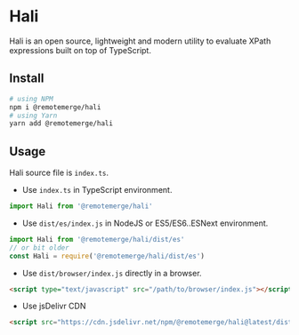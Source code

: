 # Hali
Hali is an open source, lightweight and modern utility to evaluate XPath expressions built on top of TypeScript.

## Install
```bash
# using NPM
npm i @remotemerge/hali
# using Yarn
yarn add @remotemerge/hali
```

## Usage
Hali source file is `index.ts`. 
* Use `index.ts` in TypeScript environment.
```typescript
import Hali from '@remotemerge/hali'
```

* Use `dist/es/index.js` in NodeJS or ES5/ES6..ESNext environment.
```javascript
import Hali from '@remotemerge/hali/dist/es'
// or bit older
const Hali = require('@remotemerge/hali/dist/es')
```

* Use `dist/browser/index.js` directly in a browser.
```html
<script type="text/javascript" src="/path/to/browser/index.js"></script>
```

* Use jsDelivr CDN
```html
<script src="https://cdn.jsdelivr.net/npm/@remotemerge/hali@latest/dist/browser/index.min.js"></script>
```